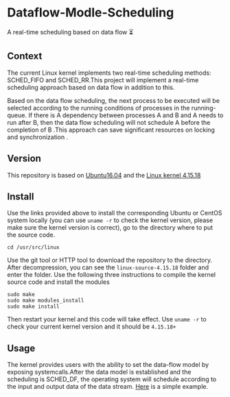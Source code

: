 # Dataflow-Modle-Scheduling

A real-time scheduling based on data flow ⏳

## Context

The current Linux kernel implements two real-time scheduling methods: SCHED_FIFO and SCHED_RR.This project will implement a real-time scheduling approach based on data flow in addition to this. 

Based on the data flow scheduling, the next process to be executed will be selected according to the running conditions of processes in the running-queue. If there is A dependency between processes A and B and A needs to run after B, then the data flow scheduling will not schedule A before the completion of B .This approach can save significant resources on locking and synchronization .

## Version 
This repository is based on [Ubuntu16.04](http://releases.ubuntu.com/16.04/) and the [Linux kernel 4.15.18](https://www.kernel.org/)

## Install
Use the links provided above to install the corresponding Ubuntu or CentOS system locally (you can use `uname -r` to check the kernel version, please make sure the kernel version is correct), go to the directory where to put the source code.
```
cd /usr/src/linux
```
Use the git tool or HTTP tool to download the repository to the directory. After decompression, you can see the `linux-source-4.15.18` folder and enter the folder. Use the following three instructions to compile the kernel source code and install the modules 

```
sudo make 
sudo make modules_install
sudo make install
```
Then restart your kernel and this code will take effect. Use `uname -r` to check your current kernel version and it should be `4.15.18+ `

## Usage

The kernel provides users with the ability to set the data-flow model by exposing systemcalls.After the data model is established and the scheduling is SCHED_DF, the operating system will schedule according to the input and output data of the data stream. [Here](https://github.com/1067942077/Dataflow-Modle-Scheduling/blob/master/test_code/test_df.c) is a simple example.
